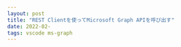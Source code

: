 ```yaml
---
layout: post
title: "REST Clientを使ってMicrosoft Graph APIを呼び出す"
date: 2022-02-
tags: vscode ms-graph
---
```



